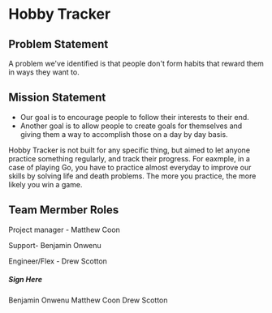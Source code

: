 # Hobby Tracker

## Problem Statement
A problem we've identified is that people don't form habits that reward them in ways they want to.

## Mission Statement
* Our goal is to encourage people to follow their interests to their end.
* Another goal is to allow people to create goals for themselves and giving them a way to accomplish those on a day by day basis. 


Hobby Tracker is not built for any specific thing, but aimed to let anyone practice something regularly, and
track their progress. For eaxmple, in a case of playing Go, you have to practice almost everyday to improve our skills by solving life and death problems. 
The more you practice, the more likely you win a game.

## Team Mermber Roles

Project manager - Matthew Coon

Support- Benjamin Onwenu

Engineer/Flex - Drew Scotton

##### Sign Here
Benjamin Onwenu
Matthew Coon
Drew Scotton
